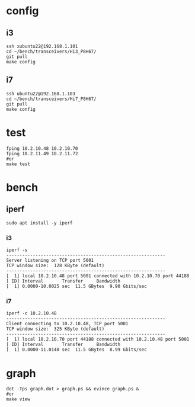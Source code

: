 # config

## i3

~~~ { .bash }
ssh xubuntu22@192.168.1.101
cd ~/bench/transceivers/Hi3_P8H67/
git pull
make config
~~~

## i7

~~~ { .bash }
ssh ubuntu22@192.168.1.103
cd ~/bench/transceivers/Hi7_P8H67/
git pull
make config
~~~

# test

~~~ { .bash }
fping 10.2.10.48 10.2.10.70
fping 10.2.11.49 10.2.11.72
#or
make test
~~~

# bench

## iperf

`sudo apt install -y iperf`

### i3

~~~ { .bash }
iperf -s
------------------------------------------------------------
Server listening on TCP port 5001
TCP window size:  128 KByte (default)
------------------------------------------------------------
[  1] local 10.2.10.48 port 5001 connected with 10.2.10.70 port 44188
[ ID] Interval       Transfer     Bandwidth
[  1] 0.0000-10.0025 sec  11.5 GBytes  9.90 Gbits/sec
~~~

### i7

~~~ { .bash }
iperf -c 10.2.10.48
------------------------------------------------------------
Client connecting to 10.2.10.48, TCP port 5001
TCP window size:  325 KByte (default)
------------------------------------------------------------
[  1] local 10.2.10.70 port 44188 connected with 10.2.10.48 port 5001
[ ID] Interval       Transfer     Bandwidth
[  1] 0.0000-11.0148 sec  11.5 GBytes  8.99 Gbits/sec
~~~

# graph

~~~ { .bash }
dot -Tps graph.dot > graph.ps && evince graph.ps &
#or
make view
~~~
